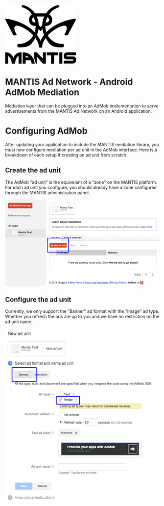 ![mantis ad network](https://github.com/mantisadnetwork/mantis-android-admob/raw/master/images/logo.png)

MANTIS Ad Network - Android AdMob Mediation
====================

Mediation layer that can be plugged into an AdMob implementation to serve advertisements from the MANTIS Ad Network on an Android application.



# Configuring AdMob

After updating your application to include the MANTIS mediation library, you must now configure mediation per ad unit in the AdMob interface. Here is a breakdown of each setup if creating an ad unit from scratch.

## Create the ad unit

The AdMob "ad unit" is the equivelant of a "zone" on the MANTIS platform. For each ad unit you configure, you should already have a zone configured through the MANTIS administration panel.

![new ad unit](https://github.com/mantisadnetwork/mantis-android-admob/raw/master/images/screen1.jpg "To begin, select New ad unit")

## Configure the ad unit

Currently, we only support the "Banner" ad format with the "Image" ad type. Whether you refresh the ads are up to you and we have no restriction on the ad unit name.

![configure ad unit](https://github.com/mantisadnetwork/mantis-android-admob/raw/master/images/screen2.jpg "Make sure Banner and Ad type = Image")